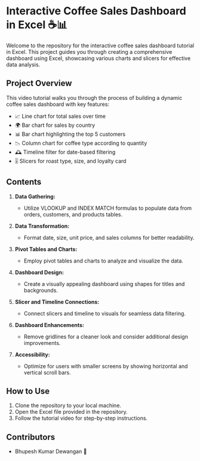 # Interactive Coffee Sales Dashboard in Excel ☕📊

Welcome to the repository for the interactive coffee sales dashboard tutorial in Excel. This project guides you through creating a comprehensive dashboard using Excel, showcasing various charts and slicers for effective data analysis.

## Project Overview

This video tutorial walks you through the process of building a dynamic coffee sales dashboard with key features:

- 📈 Line chart for total sales over time
- 🌍 Bar chart for sales by country
- 📊 Bar chart highlighting the top 5 customers
- 📉 Column chart for coffee type according to quantity
- 🕰️ Timeline filter for date-based filtering
- 🎚️ Slicers for roast type, size, and loyalty card

## Contents

1. **Data Gathering:**
   - Utilize VLOOKUP and INDEX MATCH formulas to populate data from orders, customers, and products tables.

2. **Data Transformation:**
   - Format date, size, unit price, and sales columns for better readability.

3. **Pivot Tables and Charts:**
   - Employ pivot tables and charts to analyze and visualize the data.

4. **Dashboard Design:**
   - Create a visually appealing dashboard using shapes for titles and backgrounds.

5. **Slicer and Timeline Connections:**
   - Connect slicers and timeline to visuals for seamless data filtering.

6. **Dashboard Enhancements:**
   - Remove gridlines for a cleaner look and consider additional design improvements.

7. **Accessibility:**
   - Optimize for users with smaller screens by showing horizontal and vertical scroll bars.

## How to Use

1. Clone the repository to your local machine.
2. Open the Excel file provided in the repository.
3. Follow the tutorial video for step-by-step instructions.

## Contributors

- Bhupesh Kumar Dewangan 🚀
